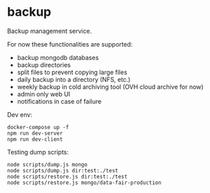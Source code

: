# backup

Backup management service.

For now these functionalities are supported:

  - backup mongodb databases
  - backup directories
  - split files to prevent copying large files
  - daily backup into a directory (NFS, etc.)
  - weekly backup in cold archiving tool (OVH cloud archive for now)
  - admin only web UI
  - notifications in case of failure

Dev env:

```
docker-compose up -f
npm run dev-server
npm run dev-client
```

Testing dump scripts:

```
node scripts/dump.js mongo
node scripts/dump.js dir:test:./test
node scripts/restore.js dir:test:./test
node scripts/restore.js mongo/data-fair-production
```
